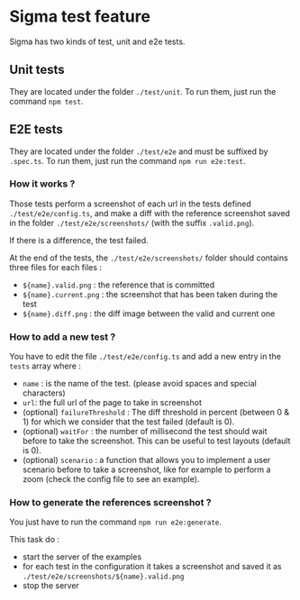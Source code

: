 # Sigma test feature

Sigma has two kinds of test, unit and e2e tests.

## Unit tests

They are located under the folder `./test/unit`.
To run them, just run the command `npm test`.

## E2E tests

They are located under the folder `./test/e2e` and must be suffixed by `.spec.ts`.
To run them, just run the command `npm run e2e:test`.

### How it works ?

Those tests perform a screenshot of each url in the tests defined `./test/e2e/config.ts`, and make a diff with
the reference screenshot saved in the folder `./test/e2e/screenshots/` (with the suffix `.valid.png`).

If there is a difference, the test failed.

At the end of the tests, the `./test/e2e/screenshots/` folder should contains three files for each files :

- `${name}.valid.png` : the reference that is committed
- `${name}.current.png` : the screenshot that has been taken during the test
- `${name}.diff.png` : the diff image between the valid and current one

### How to add a new test ?

You have to edit the file `./test/e2e/config.ts` and add a new entry in the `tests` array
where :

- `name` : is the name of the test. (please avoid spaces and special characters)
- `url`: the full url of the page to take in screenshot
- (optional) `failureThreshold` : The diff threshold in percent (between 0 & 1) for which we consider that the test failed (default is 0).
- (optional) `waitFor` : the number of millisecond the test should wait before to take the screenshot. This can be useful to test layouts (default is 0).
- (optional) `scenario` : a function that allows you to implement a user scenario before to take a screenshot, like for example to perform a zoom (check the config file to see an example).

### How to generate the references screenshot ?

You just have to run the command `npm run e2e:generate`.

This task do :

- start the server of the examples
- for each test in the configuration it takes a screenshot and saved it as `./test/e2e/screenshots/${name}.valid.png`
- stop the server
